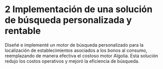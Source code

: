  # 2 Implementación de una solución de búsqueda personalizada y rentable
Diseñé e implementé un motor de búsqueda personalizado para la localización de establecimientos asociados a los bonos al consumo, reemplazando de manera efectiva el costoso motor Algolia. Esta solución redujo los costos operativos y mejoró la eficiencia de búsqueda.